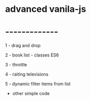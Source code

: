 # advanced vanila-js
# -------------
1 - drag and drop

2 - book list - classes ES6

3 - throttle

4 - raiting televisions 

5 - dynamic filter items from list

* other simple code
